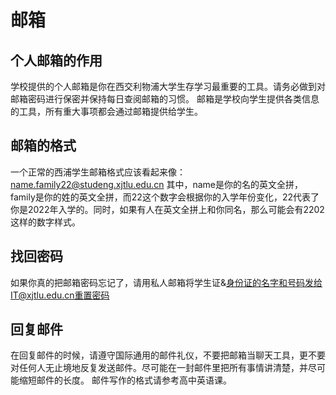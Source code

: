 
# 邮箱

## 个人邮箱的作用
学校提供的个人邮箱是你在西交利物浦大学生存学习最重要的工具。请务必做到对邮箱密码进行保密并保持每日查阅邮箱的习惯。
邮箱是学校向学生提供各类信息的工具，所有重大事项都会通过邮箱提供给学生。

## 邮箱的格式
一个正常的西浦学生邮箱格式应该看起来像：
name.family22@studeng.xjtlu.edu.cn
其中，name是你的名的英文全拼，family是你的姓的英文全拼，而22这个数字会根据你的入学年份变化，22代表了你是2022年入学的。同时，如果有人在英文全拼上和你同名，那么可能会有2202这样的数字样式。

## 找回密码
如果你真的把邮箱密码忘记了，请用私人邮箱将学生证&身份证的名字和号码发给IT@xjtlu.edu.cn重置密码

## 回复邮件
在回复邮件的时候，请遵守国际通用的邮件礼仪，不要把邮箱当聊天工具，更不要对任何人无止境地反复发送邮件。尽可能在一封邮件里把所有事情讲清楚，并尽可能缩短邮件的长度。
邮件写作的格式请参考高中英语课。
